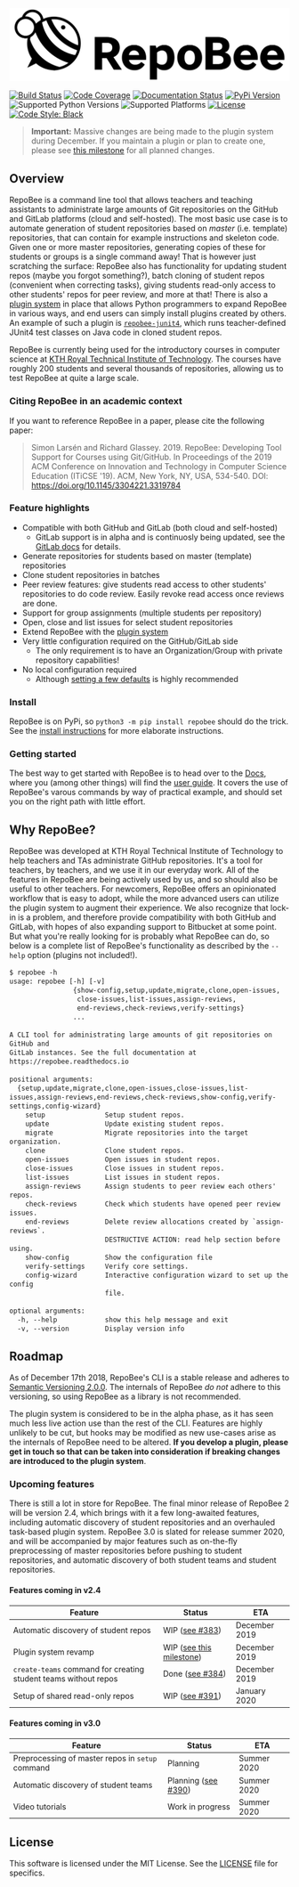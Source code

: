 ![RepoBee Logo](docs/images/RepoBee_large-black.png)

[![Build Status](https://travis-ci.com/repobee/repobee.svg)](https://travis-ci.com/repobee/repobee)
[![Code Coverage](https://codecov.io/gh/repobee/repobee/branch/master/graph/badge.svg)](https://codecov.io/gh/repobee/repobee)
[![Documentation Status](https://readthedocs.org/projects/repobee/badge/?version=stable)](http://repobee.readthedocs.io/en/stable/)
[![PyPi Version](https://badge.fury.io/py/repobee.svg)](https://badge.fury.io/py/repobee)
![Supported Python Versions](https://img.shields.io/badge/python-3.5%2C%203.6%2C%203.7%2C%203.8-blue.svg)
![Supported Platforms](https://img.shields.io/badge/platforms-Linux%2C%20macOS-blue.svg)
[![License](https://img.shields.io/badge/license-MIT-blue.svg)](LICENSE)
[![Code Style: Black](https://img.shields.io/badge/code%20style-black-000000.svg)](https://github.com/ambv/black)

> **Important:** Massive changes are being made to the plugin system during
> December. If you maintain a plugin or plan to create one, please see [this
> milestone](https://github.com/repobee/repobee-plug/milestone/1) for all
> planned changes.

## Overview
RepoBee is a command line tool that allows teachers and teaching assistants
to administrate large amounts of Git repositories on the GitHub and GitLab
platforms (cloud and self-hosted). The most basic use case is to automate
generation of student repositories based on _master_ (i.e. template)
repositories, that can contain for example instructions and skeleton code. Given
one or more master repositories, generating copies of these for students or
groups is a single command away! That is however just scratching the surface:
RepoBee also has functionality for updating student repos (maybe you forgot
something?), batch cloning of student repos (convenient when correcting tasks),
giving students read-only access to other students' repos for peer review, and
more at that! There is also a [plugin
system](https://github.com/repobee/repobee-plug) in place that allows Python
programmers to expand RepoBee in various ways, and end users can simply install
plugins created by others. An example of such a plugin is
[`repobee-junit4`](https://github.com/repobee/repobee-junit4), which runs
teacher-defined JUnit4 test classes on Java code in cloned student repos.

RepoBee is currently being used for the introductory courses in computer science at
[KTH Royal Technical Institute of Technology](https://www.kth.se/en/eecs). The
courses have roughly 200 students and several thousands of repositories,
allowing us to test RepoBee at quite a large scale.

### Citing RepoBee in an academic context
If you want to reference RepoBee in a paper, please cite the following paper:

> Simon Larsén and Richard Glassey. 2019. RepoBee: Developing Tool Support for
> Courses using Git/GitHub. In Proceedings of the 2019 ACM Conference on
> Innovation and Technology in Computer Science Education (ITiCSE '19). ACM,
> New York, NY, USA, 534-540. DOI: https://doi.org/10.1145/3304221.3319784

### Feature highlights

* Compatible with both GitHub and GitLab (both cloud and self-hosted)
    - GitLab support is in alpha and is continuosly being updated, see the
      [GitLab docs](https://repobee.readthedocs.io/en/stable/gitlab.html) for
      details.
* Generate repositories for students based on master (template) repositories
* Clone student repositories in batches
* Peer review features: give students read access to other students'
  repositories to do code review. Easily revoke read access once reviews are
  done.
* Support for group assignments (multiple students per repository)
* Open, close and list issues for select student repositories
* Extend RepoBee with the
  [plugin system](https://repobee.readthedocs.io/en/stable/plugins.html)
* Very little configuration required on the GitHub/GitLab side
    - The only requirement is to have an Organization/Group with private repository
      capabilities!
* No local configuration required
    - Although [setting a few defaults](https://repobee.readthedocs.io/en/stable/configuration.html#configuration)
      is highly recommended

### Install
RepoBee is on PyPi, so `python3 -m pip install repobee` should do the trick. See the
[install instructions](https://repobee.readthedocs.io/en/stable/install.html)
for more elaborate instructions.

### Getting started
The best way to get started with RepoBee is to head over to the
[Docs](https://repobee.readthedocs.io/en/stable/), where you (among other
things) will find the
[user guide](https://repobee.readthedocs.io/en/stable/userguide.html).
It covers the use of RepoBee's varous commands by way of practical example,
and should set you on the right path with little effort.

## Why RepoBee?
RepoBee was developed at KTH Royal Technical Institute of Technology to help
teachers and TAs administrate GitHub repositories. It's a tool for teachers, by
teachers, and we use it in our everyday work. All of the features in RepoBee
are being actively used by us, and so should also be useful to other teachers.
For newcomers, RepoBee offers an opinionated workflow that is easy to adopt,
while the more advanced users can utilize the plugin system to augment their
experience. We also recognize that lock-in is a problem, and therefore provide
compatibility with both GitHub and GitLab, with hopes of also expanding support
to Bitbucket at some point. But what you're really looking for is probably what
RepoBee can do, so below is a complete list of RepoBee's functionality as
described by the `--help` option (plugins not included!).

```
$ repobee -h
usage: repobee [-h] [-v]
                {show-config,setup,update,migrate,clone,open-issues,
                 close-issues,list-issues,assign-reviews,
                 end-reviews,check-reviews,verify-settings}
                ...

A CLI tool for administrating large amounts of git repositories on GitHub and
GitLab instances. See the full documentation at https://repobee.readthedocs.io

positional arguments:
  {setup,update,migrate,clone,open-issues,close-issues,list-issues,assign-reviews,end-reviews,check-reviews,show-config,verify-settings,config-wizard}
    setup               Setup student repos.
    update              Update existing student repos.
    migrate             Migrate repositories into the target organization.
    clone               Clone student repos.
    open-issues         Open issues in student repos.
    close-issues        Close issues in student repos.
    list-issues         List issues in student repos.
    assign-reviews      Assign students to peer review each others' repos.
    check-reviews       Check which students have opened peer review issues.
    end-reviews         Delete review allocations created by `assign-reviews`.
                        DESTRUCTIVE ACTION: read help section before using.
    show-config         Show the configuration file
    verify-settings     Verify core settings.
    config-wizard       Interactive configuration wizard to set up the config
                        file.

optional arguments:
  -h, --help            show this help message and exit
  -v, --version         Display version info
```

## Roadmap
As of December 17th 2018, RepoBee's CLI is a stable release and adheres to
[Semantic Versioning 2.0.0](https://semver.org/spec/v2.0.0.html). The internals
of RepoBee _do not_ adhere to this versioning, so using RepoBee as a library
is not recommended.

The plugin system is considered to be in the alpha phase, as it has seen much
less live action use than the rest of the CLI. Features are highly unlikely to
be cut, but hooks may be modified as new use-cases arise as the internals of
RepoBee need to be altered. **If you develop a plugin, please get in touch so
that can be taken into consideration if breaking changes are introduced to the
plugin system**.

### Upcoming features
There is still a lot in store for RepoBee. The final minor release of RepoBee 2
will be version 2.4, which brings with it a few long-awaited features,
including automatic discovery of student repositories and an overhauled
task-based plugin system. RepoBee 3.0 is slated for release summer 2020, and
will be accompanied by major features such as on-the-fly preprocessing of
master repositories before pushing to student repositories, and automatic
discovery of both student teams and student repositories.

#### Features coming in v2.4

| Feature                                                         | Status                                                                          | ETA           |
| -------                                                         | ------                                                                          | ---           |
| Automatic discovery of student repos                            | WIP ([see #383](https://github.com/repobee/repobee/issues/383))                 | December 2019 |
| Plugin system revamp                                            | WIP ([see this milestone](https://github.com/repobee/repobee-plug/milestone/1)) | December 2019 |
| `create-teams` command for creating student teams without repos | Done ([see #384](https://github.com/repobee/repobee/issues/384))                | December 2019 |
| Setup of shared read-only repos                                 | WIP ([see #391](https://github.com/repobee/repobee/issues/391))                 | January 2020  |

#### Features coming in v3.0

| Feature                                          | Status                                                               | ETA         |
| -------                                          | ------                                                               | ---         |
| Preprocessing of master repos in `setup` command | Planning                                                             | Summer 2020 |
| Automatic discovery of student teams             | Planning ([see #390](https://github.com/repobee/repobee/issues/390)) | Summer 2020 |
| Video tutorials                                  | Work in progress                                                     | Summer 2020 |

## License
This software is licensed under the MIT License. See the [LICENSE](LICENSE)
file for specifics.

